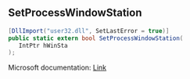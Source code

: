 ## SetProcessWindowStation

```csharp
[DllImport("user32.dll", SetLastError = true)]
public static extern bool SetProcessWindowStation(
   IntPtr hWinSta
);
```

Microsoft documentation: [Link](https://docs.microsoft.com/en-us/windows/win32/api/winuser/nf-winuser-setprocesswindowstation)
